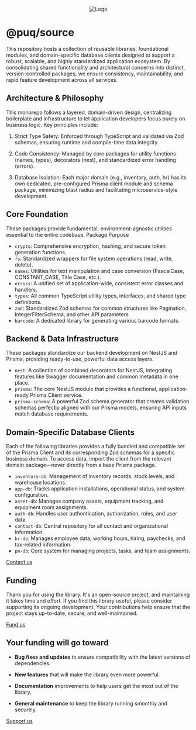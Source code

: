 <p align="center">
  <img src="https://beemood.github.io/favicon.png" alt="Logo" />
</p>

# @puq/source

This repository hosts a collection of reusable libraries, foundational modules, and domain-specific database clients designed to support a robust, scalable, and highly standardized application ecosystem. By consolidating shared functionality and architectural concerns into distinct, version-controlled packages, we ensure consistency, maintainability, and rapid feature development across all services.

## Architecture & Philosophy 

This monorepo follows a layered, domain-driven design, centralizing boilerplate and infrastructure to let application developers focus purely on business logic. Key principles include:

1. Strict Type Safety: Enforced through TypeScript and validated via Zod schemas, ensuring runtime and compile-time data integrity.

2. Code Consistency: Managed by core packages for utility functions (names, types), decorators (nest), and standardized error handling (errors).

3. Database Isolation: Each major domain (e.g., inventory, auth, hr) has its own dedicated, pre-configured Prisma client module and schema package, minimizing blast radius and facilitating microservice-style development.


## Core Foundation 

These packages provide fundamental, environment-agnostic utilities essential to the entire codebase.
Package	Purpose

- `crypto`:	Comprehensive encryption, hashing, and secure token generation functions.
- `fs`:	Standardized wrappers for file system operations (read, write, delete).
- `names`:	Utilities for text manipulation and case conversion (PascalCase, CONSTANT_CASE, Title Case, etc.).
- `errors`:	A unified set of application-wide, consistent error classes and handlers.
- `types`:	All common TypeScript utility types, interfaces, and shared type definitions.
- `zod`:	Standardized Zod schemas for common structures like Pagination, IntegerFilterSchema, and other API parameters.
- `barcode`:	A dedicated library for generating various barcode formats.


## Backend & Data Infrastructure

These packages standardize our backend development on NestJS and Prisma, providing ready-to-use, powerful data access layers.


- `nest`:	A collection of combined decorators for NestJS, integrating features like Swagger documentation and common metadata in one place.
- `prisma`:	The core NestJS module that provides a functional, application-ready Prisma Client service.
- `prisma-schema`:	A powerful Zod schema generator that creates validation schemas perfectly aligned with our Prisma models, ensuring API inputs match database requirements.

## Domain-Specific Database Clients

Each of the following libraries provides a fully bundled and compatible set of the Prisma Client and its corresponding Zod schemas for a specific business domain. To access data, import the client from the relevant domain package—never directly from a base Prisma package.

- `inventory-db`: 	Management of inventory records, stock levels, and warehouse locations.
- `app-db`: 	Tracks application installations, operational status, and system configuration.
- `asset-db`: 	Manages company assets, equipment tracking, and equipment room assignments.
- `auth-db`: 	Handles user authentication, authorization, roles, and user data.
- `contact-db`: 	Central repository for all contact and organizational information.
- `hr-db`: 	Manages employee data, working hours, hiring, paychecks, and tax-related information.
- `pm-db`: 	Core system for managing projects, tasks, and team assignments.



[Contact us](mailto:robert.brightline+GitHub@gmail.com?subject=GitHubRepository)

## Funding

Thank you for using the library. It's an open-source project, and maintaining it takes time and effort. If you find this library useful, please consider supporting its ongoing development. Your contributions help ensure that the project stays up-to-date, secure, and well-maintained.

[Fund us](https://cash.app/$puqlib)

## Your funding will go toward

- **Bug fixes and updates** to ensure compatibility with the latest versions of dependencies.

- **New features** that will make the library even more powerful.

- **Documentation** improvements to help users get the most out of the library.

- **General maintenance** to keep the library running smoothly and securely.

[Support us](https://cash.app/$puqlib)
